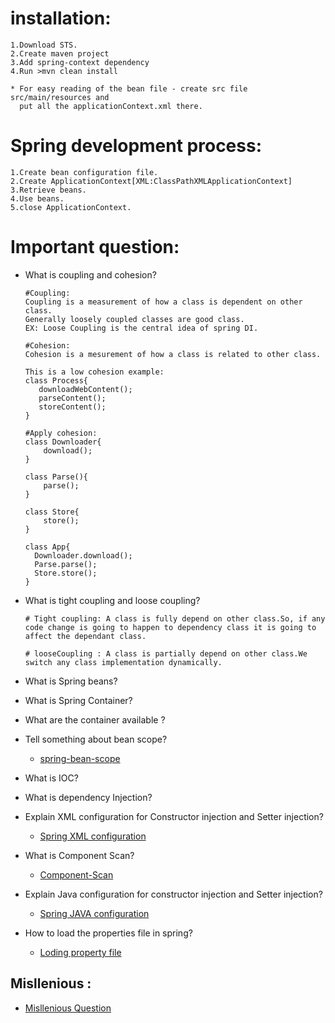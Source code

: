 # installation:
  ```
  1.Download STS.
  2.Create maven project
  3.Add spring-context dependency
  4.Run >mvn clean install
  
  * For easy reading of the bean file - create src file src/main/resources and 
    put all the applicationContext.xml there.
  
  ```

# Spring development process:
 ```
 1.Create bean configuration file.
 2.Create ApplicationContext[XML:ClassPathXMLApplicationContext]
 3.Retrieve beans.
 4.Use beans.
 5.close ApplicationContext.
 
 ```
 
 # Important question:
 
   * What is coupling and cohesion?
      ```
      #Coupling:
      Coupling is a measurement of how a class is dependent on other class.
      Generally loosely coupled classes are good class.
      EX: Loose Coupling is the central idea of spring DI.
      
      ```
      
      ```
      #Cohesion:
      Cohesion is a mesurement of how a class is related to other class.
      
      This is a low cohesion example:
      class Process{
         downloadWebContent();
         parseContent();
         storeContent();
      }
      
      #Apply cohesion:
      class Downloader{
          download();
      }
      
      class Parse(){
          parse();
      }
      
      class Store{
          store();
      }
      
      class App{
        Downloader.download();
        Parse.parse();
        Store.store();
      }

      ```
   * What is tight coupling and loose coupling?
     ```
     # Tight coupling: A class is fully depend on other class.So, if any code change is going to happen to dependency class it is going to affect the dependant class.
     
     # looseCoupling : A class is partially depend on other class.We switch any class implementation dynamically.
     ```
     
   * What is Spring beans?
   
   * What is Spring Container?
   
   * What are the container available ?
   * Tell something about bean scope?
      * [spring-bean-scope](https://github.com/surajitm/spring-core/wiki/Beans-Scope-and-Life-Cycle)
   * What is IOC?
   
   * What is dependency Injection?
   
   * Explain XML configuration for Constructor injection and Setter injection?
       * [Spring XML configuration](https://github.com/surajitm/spring-core/wiki/XML-configuration-spring) 
       
   * What is Component Scan?
       * [Component-Scan](https://github.com/surajitm/spring-core/wiki/Component-Scan-scan-using-XML-Configuration)
       
   * Explain Java configuration for constructor injection and Setter injection?
       * [Spring JAVA configuration](https://github.com/surajitm/spring-core/wiki/Spring-configuration-using-only-java)
   * How to load the properties file in spring?
        * [Loding property file](https://github.com/surajitm/spring-core/wiki/Load-property-file-using-Spring-Config)
       
 ## Misllenious : 
   * [Misllenious Question](https://github.com/surajitm/spring-core/wiki/Misllenious-Question)
   
 


